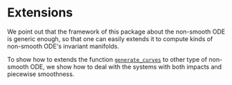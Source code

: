 
# Extensions

We point out that the framework of this package about the non-smooth ODE is generic enough, so that one can easily extends it to compute kinds of non-smooth ODE's invariant manifolds.

To show how to extends the function [`generate_curves`](@ref) to other type of non-smooth ODE, we show how to deal with the systems with both impacts and piecewise smoothness.






